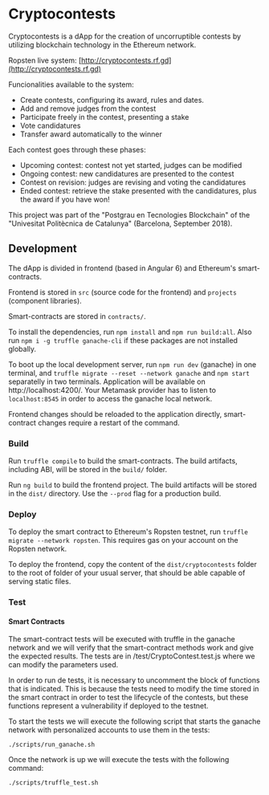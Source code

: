 # Cryptocontests

Cryptocontests is a dApp for the creation of uncorruptible contests by utilizing blockchain
technology in the Ethereum network.

Ropsten live system:
[http://cryptocontests.rf.gd](http://cryptocontests.rf.gd)

Funcionalities available to the system:

* Create contests, configuring its award, rules and dates.
* Add and remove judges from the contest
* Participate freely in the contest, presenting a stake
* Vote candidatures
* Transfer award automatically to the winner

Each contest goes through these phases:

* Upcoming contest: contest not yet started, judges can be modified
* Ongoing contest: new candidatures are presented to the contest
* Contest on revision: judges are revising and voting the candidatures 
* Ended contest: retrieve the stake presented with the candidatures, plus the award if you have won!

This project was part of the "Postgrau en Tecnologies Blockchain" of the 
"Univesitat Politècnica de Catalunya" (Barcelona, September 2018).

## Development

The dApp is divided in frontend (based in Angular 6) and Ethereum's smart-contracts.

Frontend is stored in `src` (source code for the frontend) and `projects` (component libraries).

Smart-contracts are stored in `contracts/`.

To install the dependencies, run `npm install` and `npm run build:all`. 
Also run `npm i -g truffle ganache-cli` if these packages are not installed globally.

To boot up the local development server, run `npm run dev` (ganache) in one terminal, and `truffle migrate --reset --network ganache` and `npm start` separatelly in two terminals. Application will be available on http://localhost:4200/. Your Metamask provider has to listen to `localhost:8545` in order to access the ganache local network.

Frontend changes should be reloaded to
the application directly, smart-contract changes require a restart of the command.

### Build

Run `truffle compile` to build the smart-contracts. The build artifacts, including ABI, will
be stored in the `build/` folder.

Run `ng build` to build the frontend project. The build artifacts will be stored in the `dist/` directory. Use the `--prod` flag for a production build.

### Deploy

To deploy the smart contract to Ethereum's Ropsten testnet, run `truffle migrate --network ropsten`.
This requires gas on your account on the Ropsten network.

To deploy the frontend, copy the content of the `dist/cryptocontests` folder
 to the root of folder of your usual server, that should be able capable of serving static files.

### Test 

#### Smart Contracts

The smart-contract tests will be executed with truffle in the ganache network and we will verify that the smart-contract methods work and give the expected results. The tests are in /test/CryptoContest.test.js where we can modify the parameters used.

In order to run de tests, it is necessary to uncomment the block of functions that is indicated.
This is because the tests need to modify the time stored in the smart contract in order to test
the lifecycle of the contests, but these functions represent a vulnerability if deployed to the testnet.

To start the tests we will execute the following script that starts the ganache network with personalized accounts to use them in the tests:

```
./scripts/run_ganache.sh
```
Once the network is up we will execute the tests with the following command:

```
./scripts/truffle_test.sh
```

